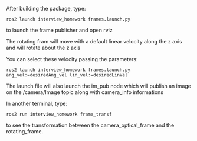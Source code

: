 
After building the package, type:
```
ros2 launch interview_homework frames.launch.py 
```
to launch the frame publisher and open rviz

The rotating fram will move with a default linear velocity along the z axis and will rotate about the z axis

You can select these velocity passing the parameters:
```
ros2 launch interview_homework frames.launch.py ang_vel:=desiredAng_vel lin_vel:=desiredLinVel
```
The launch file will also launch the im_pub node which will publish an image on the /camera/Image topic along with camera_info informations

In another terminal, type:
```
ros2 run interview_homework frame_transf
```
to see the transformation between the camera_optical_frame and the rotating_frame.